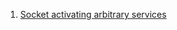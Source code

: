  1. [Socket activating arbitrary services](https://insanity.industries/post/socket-activation-all-the-things/)

